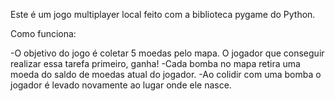 Este é um jogo multiplayer local feito com a biblioteca pygame do Python.

Como funciona:

-O objetivo do jogo é coletar 5 moedas pelo mapa. O jogador que conseguir realizar essa tarefa primeiro, ganha! 
-Cada bomba no mapa retira uma moeda do saldo de moedas atual do jogador. 
-Ao colidir com uma bomba o jogador é levado novamente ao lugar onde ele nasce.  
